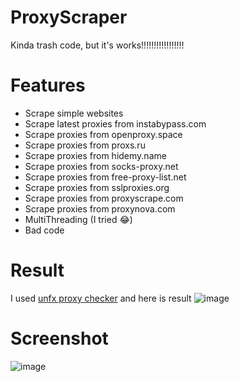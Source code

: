 # ProxyScraper
Kinda trash code, but it's works!!!!!!!!!!!!!!!!!
# Features
- Scrape simple websites
- Scrape latest proxies from instabypass.com
- Scrape proxies from openproxy.space
- Scrape proxies from proxs.ru
- Scrape proxies from hidemy.name
- Scrape proxies from socks-proxy.net
- Scrape proxies from free-proxy-list.net
- Scrape proxies from sslproxies.org
- Scrape proxies from proxyscrape.com
- Scrape proxies from proxynova.com
- MultiThreading (I tried 😂)
- Bad code
# Result
I used [unfx proxy checker](https://github.com/assnctr/unfx-proxy-checker) and here is result
![image](https://user-images.githubusercontent.com/65458800/182977344-0154b568-80c0-427f-9a9c-abe7295d5c51.png)
# Screenshot
![image](https://user-images.githubusercontent.com/65458800/182977012-d17eeae9-9b9d-4693-a5d0-e9d76897efab.png)
